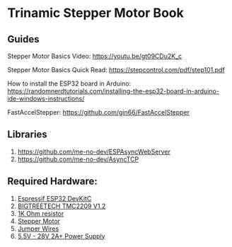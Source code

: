 # Trinamic Stepper Motor Book

## Guides
Stepper Motor Basics Video: https://youtu.be/gt09CDu2K_c

Stepper Motor Basics Quick Read: https://stepcontrol.com/pdf/step101.pdf

How to install the ESP32 board in Arduino: https://randomnerdtutorials.com/installing-the-esp32-board-in-arduino-ide-windows-instructions/

FastAccelStepper: https://github.com/gin66/FastAccelStepper

## Libraries

1. https://github.com/me-no-dev/ESPAsyncWebServer
2. https://github.com/me-no-dev/AsyncTCP

## Required Hardware:

1. [Espressif ESP32 DevKitC](https://amzn.to/3TArFGy)
2. [BIGTREETECH TMC2209 V1.2](https://amzn.to/3UxdmUm)
3. [1K Ohm resistor](https://amzn.to/3ULL2xq)
4. [Stepper Motor](https://amzn.to/3Ab6S5v)
5. [Jumper Wires](https://amzn.to/3UNx3XV)
6. [5.5V - 28V 2A+ Power Supply](https://amzn.to/3tpupvO)
